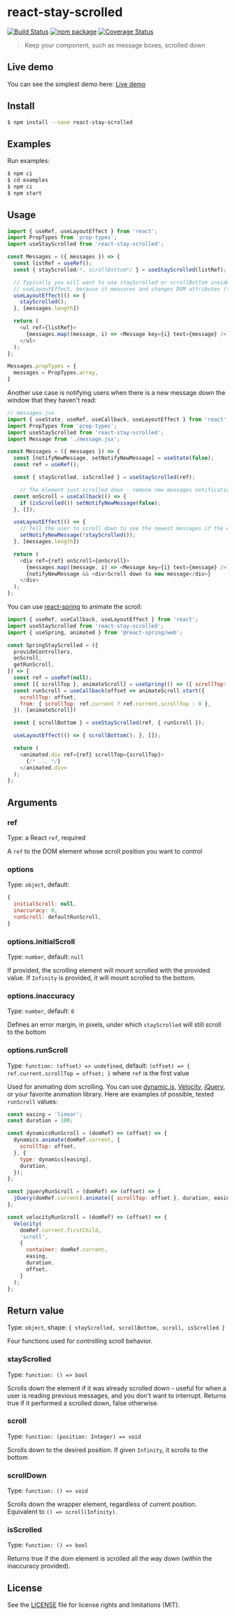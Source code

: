 # react-stay-scrolled

[![Build Status][build-badge]][build]
[![npm package][npm-badge]][npm]
[![Coverage Status][coveralls-badge]][coveralls]

> Keep your component, such as message boxes, scrolled down

## Live demo

You can see the simplest demo here: [Live demo](https://codesandbox.io/s/6w5vx7yvwk)

## Install

```bash
$ npm install --save react-stay-scrolled
```

## Examples

Run examples:

```bash
$ npm ci
$ cd examples
$ npm ci
$ npm start
```

## Usage

```javascript
import { useRef, useLayoutEffect } from 'react';
import PropTypes from 'prop-types';
import useStayScrolled from 'react-stay-scrolled';

const Messages = ({ messages }) => {
  const listRef = useRef();
  const { stayScrolled/*, scrollBottom*/ } = useStayScrolled(listRef);

  // Typically you will want to use stayScrolled or scrollBottom inside
  // useLayoutEffect, because it measures and changes DOM attributes (scrollTop) directly
  useLayoutEffect(() => {
    stayScrolled();
  }, [messages.length])

  return (
    <ul ref={listRef}>
      {messages.map((message, i) => <Message key={i} text={message} />)}
    </ul>
  );
};

Messages.propTypes = {
  messages = PropTypes.array,
}
```

Another use case is notifying users when there is a new message down the window that they haven't read:

```javascript
// messages.jsx
import { useState, useRef, useCallback, useLayoutEffect } from 'react';
import PropTypes from 'prop-types';
import useStayScrolled from 'react-stay-scrolled';
import Message from './message.jsx';

const Messages = ({ messages }) => {
  const [notifyNewMessage, setNotifyNewMessage] = useState(false);
  const ref = useRef();

  const { stayScrolled, isScrolled } = useStayScrolled(ref);

    // The element just scrolled down - remove new messages notification, if any
  const onScroll = useCallback(() => {
    if (isScrolled()) setNotifyNewMessage(false);
  }, []);

  useLayoutEffect(() => {
    // Tell the user to scroll down to see the newest messages if the element wasn't scrolled down
    setNotifyNewMessage(!stayScrolled());
  }, [messages.length])

  return (
    <div ref={ref} onScroll={onScroll}>
      {messages.map((message, i) => <Message key={i} text={message} />)}
      {notifyNewMessage && <div>Scroll down to new message</div>}
    </div>
  );
};
```

You can use [react-spring](https://www.react-spring.io/) to animate the scroll:

```javascript
import { useRef, useCallback, useLayoutEffect } from 'react';
import useStayScrolled from 'react-stay-scrolled';
import { useSpring, animated } from '@react-spring/web';

const SpringStayScrolled = ({
  provideControllers,
  onScroll,
  getRunScroll,
}) => {
  const ref = useRef(null);
  const [{ scrollTop }, animateScroll] = useSpring(() => ({ scrollTop: 0 }), []);
  const runScroll = useCallback(offset => animateScroll.start({
    scrollTop: offset,
    from: { scrollTop: ref.current ? ref.current.scrollTop : 0 },
  }), [animateScroll])

  const { scrollBottom } = useStayScrolled(ref, { runScroll });

  useLayoutEffect(() => { scrollBottom(); }, []);

  return (
    <animated.div ref={ref} scrollTop={scrollTop}>
      {/* ... */}
    </animated.div>
  );
};
```

## Arguments

### ref

Type: a React `ref`, required

A `ref` to the DOM element whose scroll position you want to control

### options

Type: `object`, default:

```javascript
{
  initialScroll: null,
  inaccuracy: 0,
  runScroll: defaultRunScroll,
}
```

### options.initialScroll

Type: `number`, default: `null`

If provided, the scrolling element will mount scrolled with the provided value. If `Infinity` is provided, it will mount scrolled to the bottom.

### options.inaccuracy

Type: `number`, default: `0`

Defines an error margin, in pixels, under which `stayScrolled` will still scroll to the bottom

### options.runScroll

Type: `function: (offset) => undefined`, default: `(offset) => { ref.current.scrollTop = offset; }` where `ref` is the first value

Used for animating dom scrolling. You can use [dynamic.js](http://dynamicsjs.com/), [Velocity](https://github.com/julianshapiro/velocity), [jQuery](https://jquery.com/), or your favorite animation library. Here are examples of possible, tested `runScroll` values:

```js
const easing = 'linear';
const duration = 100;

const dynamicsRunScroll = (domRef) => (offset) => {
  dynamics.animate(domRef.current, {
    scrollTop: offset,
  }, {
    type: dynamics[easing],
    duration,
  });
};

const jqueryRunScroll = (domRef) => (offset) => {
  jQuery(domRef.current).animate({ scrollTop: offset }, duration, easing);
};

const velocityRunScroll = (domRef) => (offset) => {
  Velocity(
    domRef.current.firstChild,
    'scroll',
    {
      container: domRef.current,
      easing,
      duration,
      offset,
    }
  );
};
```

## Return value

Type: `object`, shape: `{ stayScrolled, scrollBottom, scroll, isScrolled }`

Four functions used for controlling scroll behavior.

### stayScrolled

Type: `function: () => bool`

Scrolls down the element if it was already scrolled down - useful for when a user is reading previous messages, and you don't want to interrupt. Returns true if it performed a scrolled down, false otherwise.

### scroll

Type: `function: (position: Integer) => void`

Scrolls down to the desired position. If given `Infinity`, it scrolls to the bottom

### scrollDown

Type: `function: () => void`

Scrolls down the wrapper element, regardless of current position. Equivalent to `() => scroll(Infinity)`.

### isScrolled

Type: `function: () => bool`

Returns true if the dom element is scrolled all the way down (within the inaccuracy provided).

## License

See the [LICENSE](LICENSE.md) file for license rights and limitations (MIT).

[build-badge]: https://img.shields.io/github/actions/workflow/status/dotcore64/react-stay-scrolled/test.yml?event=push&style=flat-square
[build]: https://github.com/dotcore64/react-stay-scrolled/actions

[npm-badge]: https://img.shields.io/npm/v/react-stay-scrolled.svg?style=flat-square
[npm]: https://www.npmjs.org/package/react-stay-scrolled

[coveralls-badge]: https://img.shields.io/coveralls/dotcore64/react-stay-scrolled/master.svg?style=flat-square
[coveralls]: https://coveralls.io/r/dotcore64/react-stay-scrolled
